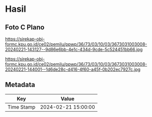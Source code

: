 # Hasil

## Foto C Plano

https://sirekap-obj-formc.kpu.go.id/ce02/pemilu/ppwp/36/73/03/10/03/3673031003008-20240221-143127--9d86e6bb-4e1c-434d-9cde-5c524451bb66.jpg

https://sirekap-obj-formc.kpu.go.id/ce02/pemilu/ppwp/36/73/03/10/03/3673031003008-20240221-144001--1d6de28c-d416-4f60-a45f-0b202ec7927c.jpg


## Metadata

| Key        | Value               |
| ---------- | ------------------- |
| Time Stamp | 2024-02-21 15:00:00 |



